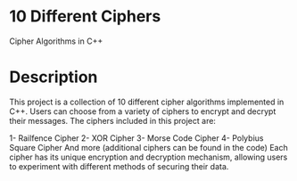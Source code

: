 # 10 Different Ciphers
Cipher Algorithms in C++

# Description
This project is a collection of 10 different cipher algorithms implemented in C++. Users can choose from a variety of ciphers to encrypt and decrypt their messages. The ciphers included in this project are:

1- Railfence Cipher
2- XOR Cipher
3- Morse Code Cipher
4- Polybius Square Cipher
And more (additional ciphers can be found in the code)
Each cipher has its unique encryption and decryption mechanism, allowing users to experiment with different methods of securing their data.
